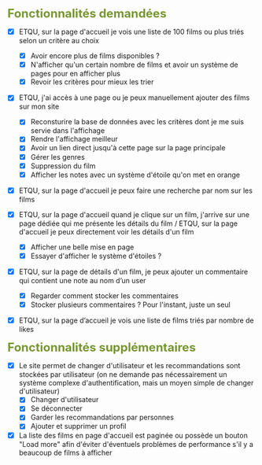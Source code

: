<span style="color:rgb(120, 150, 50);"><font size="5">**Fonctionnalités demandées**</span></font>

* [x] ETQU, sur la page d'accueil je vois une liste de 100 films ou plus triés selon un critère au choix
    * [x] Avoir encore plus de films disponibles ?
    * [x] N'afficher qu'un certain nombre de films et avoir un système de pages pour en afficher plus
    * [x] Revoir les critères pour mieux les trier

* [x] ETQU, j'ai accès à une page ou je peux manuellement ajouter des films sur mon site
    * [x] Reconsturire la base de données avec les critères dont je me suis servie dans l'affichage
    * [x] Rendre l'affichage meilleur 
    * [x] Avoir un lien direct jusqu'à cette page sur la page principale
    * [x] Gérer les genres
    * [x] Suppression du film
    * [x] Afficher les notes avec un système d'étoile qu'on met en orange
 
* [x] ETQU, sur la page d'accueil je peux faire une recherche par nom sur les films

* [x] ETQU, sur la page d'accueil quand je clique sur un film, j'arrive sur une page dédiée qui me présente les détails du film / ETQU, sur la page d'accueil je peux directement voir les détails d'un film
    * [x] Afficher une belle mise en page
    * [x] Essayer d'afficher le système d'étoiles ?

* [x] ETQU, sur la page de détails d'un film, je peux ajouter un commentaire qui contient une note au nom d’un user 
    * [x] Regarder comment stocker les commentaires 
    * [x] Stocker plusieurs commentaires ? Pour l'instant, juste un seul

* [x] ETQU, sur la page d’accueil je vois une liste de films triés par nombre de likes

<span style="color:rgb(120, 150, 50);"><font size="5">**Fonctionnalités supplémentaires**</span></font>

* [x] Le site permet de changer d'utilisateur et les recommandations sont stockées par utilisateur (on ne demande pas nécessairement un système complexe d'authentification, mais un moyen simple de changer d'utilisateur)
  * [x] Changer d'utilisateur
  * [x] Se déconnecter
  * [x] Garder les recommandations par personnes
  * [x] Ajouter et supprimer un profil

* [x] La liste des films en page d'accueil est paginée ou possède un bouton "Load more" afin d'éviter d'éventuels problèmes de performance s'il y a beaucoup de films à afficher